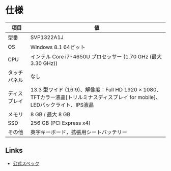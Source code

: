 

# 仕様

| 項目 | 値 | 
| --- | --- |
| 型番 | SVP1322A1J | 
| OS | Windows 8.1 64ビット |
| CPU | インテル Core i7-4650U プロセッサー (1.70 GHz (最大3.30 GHz)) | 
| タッチパネル | なし | 
| ディスプレイ | 13.3 型ワイド (16:9)、解像度：Full HD 1920 × 1080、TFTカラー液晶[トリルミナスディスプレイ for mobile]、LEDバックライト、IPS液晶 |
| メモリ | 8 GB / 最大 8 GB|
| SSD | 256 GB (PCI Express x4)|
| その他 | 英字キーボード，拡張用シートバッテリー |



## Links
- [公式スペック](http://www.sony.jp/vaio/products/p3/specification.html)

